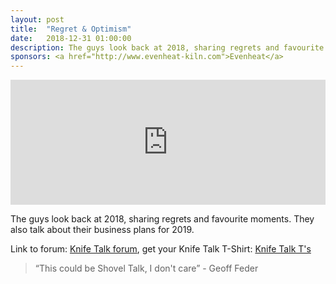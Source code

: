 ```yaml
---
layout: post
title:  "Regret & Optimism"
date:   2018-12-31 01:00:00
description: The guys look back at 2018, sharing regrets and favourite moments.
sponsors: <a href="http://www.evenheat-kiln.com">Evenheat</a>
---
```


<iframe frameborder='0' height='200px' scrolling='no' seamless src='https://embed.simplecast.com/d71da185?color=f5f5f5' width='100%'></iframe>

The guys look back at 2018, sharing regrets and favourite moments. They also talk about their business plans for 2019.

   
  

Link to forum: <a href="http://forum.knifetalk.net">Knife Talk forum</a>, get your Knife Talk T-Shirt: <a href="https://www.chopknives.com/collections/t-shirts/products/knife-talk-t-shirt">Knife Talk T's</a> 




 


<blockquote class="largeQuote">“This could be Shovel Talk, I don't care” - Geoff Feder </blockquote>



